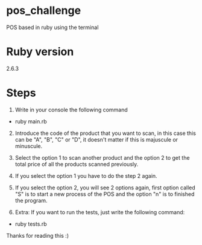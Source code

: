 # pos_challenge
POS based in ruby using the terminal

# Ruby version
2.6.3

# Steps
1) Write in your console the following command
- ruby main.rb

2) Introduce the code of the product that you want to scan, in this case this can be "A", "B", "C" or "D", it doesn't matter if this is majuscule or minuscule.

3) Select the option 1 to scan another product and the option 2 to get the total price of all the products scanned previously.

4) If you select the option 1 you have to do the step 2 again.

5) If you select the option 2, you will see 2 options again, first option called "S" is to start a new process of the POS and the option "n" is to finished the program.

6) Extra: If you want to run the tests, just write the following command:
- ruby tests.rb

Thanks for reading this :)
